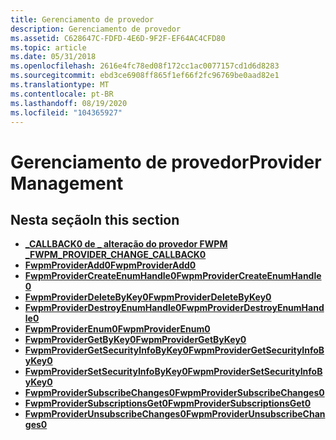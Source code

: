 ```yaml
---
title: Gerenciamento de provedor
description: Gerenciamento de provedor
ms.assetid: C628647C-FDFD-4E6D-9F2F-EF64AC4CFD80
ms.topic: article
ms.date: 05/31/2018
ms.openlocfilehash: 2616e4fc78ed08f172cc1ac0077157cd1d6d8283
ms.sourcegitcommit: ebd3ce6908ff865f1ef66f2fc96769be0aad82e1
ms.translationtype: MT
ms.contentlocale: pt-BR
ms.lasthandoff: 08/19/2020
ms.locfileid: "104365927"
---
```

# <a name="provider-management"></a><span data-ttu-id="8bd19-103">Gerenciamento de provedor</span><span class="sxs-lookup"><span data-stu-id="8bd19-103">Provider Management</span></span>

## <a name="in-this-section"></a><span data-ttu-id="8bd19-104">Nesta seção</span><span class="sxs-lookup"><span data-stu-id="8bd19-104">In this section</span></span>

-   [<span data-ttu-id="8bd19-105">**\_CALLBACK0 de \_ alteração do provedor FWPM \_**</span><span class="sxs-lookup"><span data-stu-id="8bd19-105">**FWPM\_PROVIDER\_CHANGE\_CALLBACK0**</span></span>](/windows/win32/api/fwpmu/nc-fwpmu-fwpm_provider_change_callback0)
-   [<span data-ttu-id="8bd19-106">**FwpmProviderAdd0**</span><span class="sxs-lookup"><span data-stu-id="8bd19-106">**FwpmProviderAdd0**</span></span>](/windows/desktop/api/Fwpmu/nf-fwpmu-fwpmprovideradd0)
-   [<span data-ttu-id="8bd19-107">**FwpmProviderCreateEnumHandle0**</span><span class="sxs-lookup"><span data-stu-id="8bd19-107">**FwpmProviderCreateEnumHandle0**</span></span>](/windows/desktop/api/Fwpmu/nf-fwpmu-fwpmprovidercreateenumhandle0)
-   [<span data-ttu-id="8bd19-108">**FwpmProviderDeleteByKey0**</span><span class="sxs-lookup"><span data-stu-id="8bd19-108">**FwpmProviderDeleteByKey0**</span></span>](/windows/desktop/api/Fwpmu/nf-fwpmu-fwpmproviderdeletebykey0)
-   [<span data-ttu-id="8bd19-109">**FwpmProviderDestroyEnumHandle0**</span><span class="sxs-lookup"><span data-stu-id="8bd19-109">**FwpmProviderDestroyEnumHandle0**</span></span>](/windows/desktop/api/Fwpmu/nf-fwpmu-fwpmproviderdestroyenumhandle0)
-   [<span data-ttu-id="8bd19-110">**FwpmProviderEnum0**</span><span class="sxs-lookup"><span data-stu-id="8bd19-110">**FwpmProviderEnum0**</span></span>](/windows/desktop/api/Fwpmu/nf-fwpmu-fwpmproviderenum0)
-   [<span data-ttu-id="8bd19-111">**FwpmProviderGetByKey0**</span><span class="sxs-lookup"><span data-stu-id="8bd19-111">**FwpmProviderGetByKey0**</span></span>](/windows/desktop/api/Fwpmu/nf-fwpmu-fwpmprovidergetbykey0)
-   [<span data-ttu-id="8bd19-112">**FwpmProviderGetSecurityInfoByKey0**</span><span class="sxs-lookup"><span data-stu-id="8bd19-112">**FwpmProviderGetSecurityInfoByKey0**</span></span>](/windows/desktop/api/Fwpmu/nf-fwpmu-fwpmprovidergetsecurityinfobykey0)
-   [<span data-ttu-id="8bd19-113">**FwpmProviderSetSecurityInfoByKey0**</span><span class="sxs-lookup"><span data-stu-id="8bd19-113">**FwpmProviderSetSecurityInfoByKey0**</span></span>](/windows/desktop/api/Fwpmu/nf-fwpmu-fwpmprovidersetsecurityinfobykey0)
-   [<span data-ttu-id="8bd19-114">**FwpmProviderSubscribeChanges0**</span><span class="sxs-lookup"><span data-stu-id="8bd19-114">**FwpmProviderSubscribeChanges0**</span></span>](/windows/desktop/api/Fwpmu/nf-fwpmu-fwpmprovidersubscribechanges0)
-   [<span data-ttu-id="8bd19-115">**FwpmProviderSubscriptionsGet0**</span><span class="sxs-lookup"><span data-stu-id="8bd19-115">**FwpmProviderSubscriptionsGet0**</span></span>](/windows/desktop/api/Fwpmu/nf-fwpmu-fwpmprovidersubscriptionsget0)
-   [<span data-ttu-id="8bd19-116">**FwpmProviderUnsubscribeChanges0**</span><span class="sxs-lookup"><span data-stu-id="8bd19-116">**FwpmProviderUnsubscribeChanges0**</span></span>](/windows/desktop/api/Fwpmu/nf-fwpmu-fwpmproviderunsubscribechanges0)

 

 